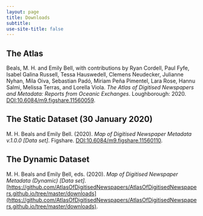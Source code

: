 ```yaml
---
layout: page
title: Downloads
subtitle:  
use-site-title: false
---
```


## The Atlas 

Beals, M. H. and Emily Bell, with contributions by Ryan Cordell, Paul Fyfe, Isabel Galina Russell, Tessa Hauswedell, Clemens Neudecker, Julianne Nyhan, Mila Oiva, Sebastian Padó, Miriam Peña Pimentel, Lara Rose, Hannu Salmi, Melissa Terras, and Lorella Viola. *The Atlas of Digitised Newspapers and Metadata: Reports from Oceanic Exchanges*. Loughborough: 2020. [DOI:10.6084/m9.figshare.11560059](http://www.doi.org/10.6084/m9.figshare.11560059).

## The Static Dataset (30 January 2020)

M. H. Beals and Emily Bell. (2020). *Map of Digitised Newspaper Metadata v.1.0.0 [Data set]*. Figshare. [DOI:10.6084/m9.figshare.11560110](http://www.doi.org/10.6084/m9.figshare.11560110).

## The Dynamic Dataset

M. H. Beals and Emily Bell, eds. (2020). *Map of Digitised Newspaper Metadata (Dynamic) [Data set]*. [https://github.com/AtlasOfDigitisedNewspapers/AtlasOfDigitisedNewspapers.github.io/tree/master/downloads](https://github.com/AtlasOfDigitisedNewspapers/AtlasOfDigitisedNewspapers.github.io/tree/master/downloads).
